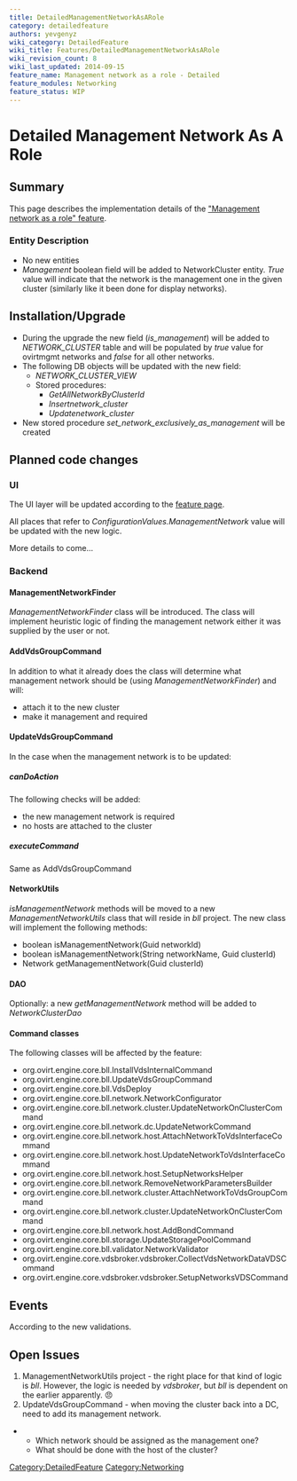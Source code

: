 ```yaml
---
title: DetailedManagementNetworkAsARole
category: detailedfeature
authors: yevgenyz
wiki_category: DetailedFeature
wiki_title: Features/DetailedManagementNetworkAsARole
wiki_revision_count: 8
wiki_last_updated: 2014-09-15
feature_name: Management network as a role - Detailed
feature_modules: Networking
feature_status: WIP
---
```


# Detailed Management Network As A Role

## Summary

This page describes the implementation details of the ["Management network as a role" feature](Features/Management_Network_As_A_Role).

### Entity Description

*   No new entities
*   *Management* boolean field will be added to NetworkCluster entity. *True* value will indicate that the network is the management one in the given cluster (similarly like it been done for display networks).

## Installation/Upgrade

*   During the upgrade the new field (*is_management*) will be added to *NETWORK_CLUSTER* table and will be populated by *true* value for ovirtmgmt networks and *false* for all other networks.
*   The following DB objects will be updated with the new field:
    -   *NETWORK_CLUSTER_VIEW*
    -   Stored procedures:
        -   *GetAllNetworkByClusterId*
        -   *Insertnetwork_cluster*
        -   *Updatenetwork_cluster*
*   New stored procedure *set_network_exclusively_as_management* will be created

## Planned code changes

### UI

The UI layer will be updated according to the [feature page](Features/Management_Network_As_A_Role).

All places that refer to *ConfigurationValues.ManagementNetwork* value will be updated with the new logic.

More details to come...

### Backend

#### ManagementNetworkFinder

*ManagementNetworkFinder* class will be introduced. The class will implement heuristic logic of finding the management network either it was supplied by the user or not.

#### AddVdsGroupCommand

In addition to what it already does the class will determine what management network should be (using *ManagementNetworkFinder*) and will:

*   attach it to the new cluster
*   make it management and required

#### UpdateVdsGroupCommand

In the case when the management network is to be updated:

##### canDoAction

The following checks will be added:

*   the new management network is required
*   no hosts are attached to the cluster

##### executeCommand

Same as AddVdsGroupCommand

#### NetworkUtils

*isManagementNetwork* methods will be moved to a new *ManagementNetworkUtils* class that will reside in *bll* project. The new class will implement the following methods:

*   boolean isManagementNetwork(Guid networkId)
*   boolean isManagementNetwork(String networkName, Guid clusterId)
*   Network getManagementNetwork(Guid clusterId)

#### DAO

Optionally: a new *getManagementNetwork* method will be added to *NetworkClusterDao*

#### Command classes

The following classes will be affected by the feature:

*   org.ovirt.engine.core.bll.InstallVdsInternalCommand
*   org.ovirt.engine.core.bll.UpdateVdsGroupCommand
*   org.ovirt.engine.core.bll.VdsDeploy
*   org.ovirt.engine.core.bll.network.NetworkConfigurator
*   org.ovirt.engine.core.bll.network.cluster.UpdateNetworkOnClusterCommand
*   org.ovirt.engine.core.bll.network.dc.UpdateNetworkCommand
*   org.ovirt.engine.core.bll.network.host.AttachNetworkToVdsInterfaceCommand
*   org.ovirt.engine.core.bll.network.host.UpdateNetworkToVdsInterfaceCommand
*   org.ovirt.engine.core.bll.network.host.SetupNetworksHelper
*   org.ovirt.engine.core.bll.network.RemoveNetworkParametersBuilder
*   org.ovirt.engine.core.bll.network.cluster.AttachNetworkToVdsGroupCommand
*   org.ovirt.engine.core.bll.network.cluster.UpdateNetworkOnClusterCommand
*   org.ovirt.engine.core.bll.network.host.AddBondCommand
*   org.ovirt.engine.core.bll.storage.UpdateStoragePoolCommand
*   org.ovirt.engine.core.bll.validator.NetworkValidator
*   org.ovirt.engine.core.vdsbroker.vdsbroker.CollectVdsNetworkDataVDSCommand
*   org.ovirt.engine.core.vdsbroker.vdsbroker.SetupNetworksVDSCommand

## Events

According to the new validations.

## Open Issues

1.  ManagementNetworkUtils project - the right place for that kind of logic is *bll*. However, the logic is needed by *vdsbroker*, but *bll* is dependent on the earlier apparently. 😠
2.  UpdateVdsGroupCommand - when moving the cluster back into a DC, need to add its management network.

*   -   Which network should be assigned as the management one?
    -   What should be done with the host of the cluster?

<Category:DetailedFeature> <Category:Networking>
